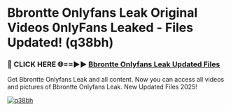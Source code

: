 # Bbrontte Onlyfans Leak Original Videos 0nlyFans Leaked - Files Updated! (q38bh)

<h3>🔴 CLICK HERE 🌐==►► <a href="https://tinyurl.com/2r6w6z4p" rel="nofollow">Bbrontte Onlyfans Leak Updated Files</a></h3>

Get Bbrontte Onlyfans Leak and all content. Now you can access all videos and pictures of Bbrontte Onlyfans Leak. New Updated Files 2025!

[![q38bh](https://i.imgur.com/CCmkfDU.gif)](https://tinyurl.com/2r6w6z4p)
